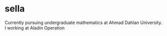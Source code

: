 # sella
Currently pursuing undergraduate mathematics at Ahmad Dahlan University. I working at Aladin Operation
